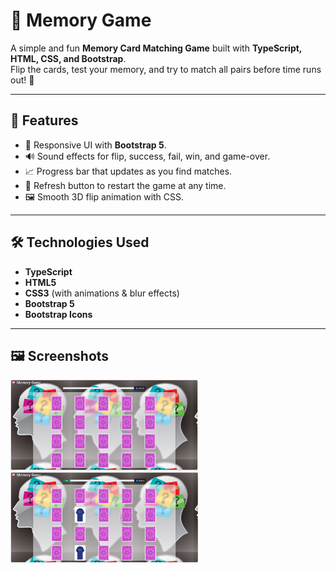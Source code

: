 # 🧠 Memory Game

A simple and fun **Memory Card Matching Game** built with **TypeScript, HTML, CSS, and Bootstrap**.  
Flip the cards, test your memory, and try to match all pairs before time runs out! 🎉

---

## 🚀 Features
- 🎨 Responsive UI with **Bootstrap 5**.
- 🔊 Sound effects for flip, success, fail, win, and game-over.
- 📈 Progress bar that updates as you find matches.
- 🔄 Refresh button to restart the game at any time.
- 🖼️ Smooth 3D flip animation with CSS.

---

## 🛠️ Technologies Used
- **TypeScript**
- **HTML5**
- **CSS3** (with animations & blur effects)
- **Bootstrap 5**
- **Bootstrap Icons**

---

## 🖼️ Screenshots
<p float="left">
  <img src="images/screenshot1.png" width="300" />
  <img src="images/screenshot2.png" width="300" />
</p>
